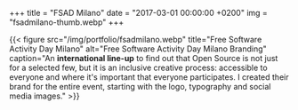 +++
title = "FSAD Milano"
date = "2017-03-01 00:00:00 +0200"
img = "fsadmilano-thumb.webp"
+++

{{< figure src="/img/portfolio/fsadmilano.webp" title="Free Software Activity Day Milano" alt="Free Software Activity Day Milano Branding" caption="An **international line-up** to find out that Open Source is not just for a selected few, but it is an inclusive creative process: accessible to everyone and where it's important that everyone participates. I created their brand for the entire event, starting with the logo, typography and social media images." >}}
